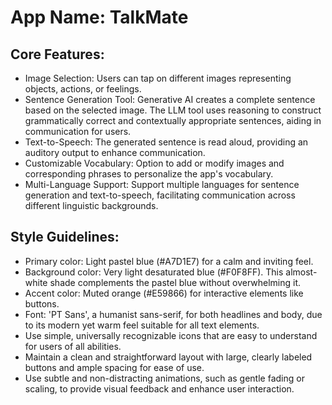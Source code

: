 # **App Name**: TalkMate

## Core Features:

- Image Selection: Users can tap on different images representing objects, actions, or feelings.
- Sentence Generation Tool: Generative AI creates a complete sentence based on the selected image. The LLM tool uses reasoning to construct grammatically correct and contextually appropriate sentences, aiding in communication for users.
- Text-to-Speech: The generated sentence is read aloud, providing an auditory output to enhance communication.
- Customizable Vocabulary: Option to add or modify images and corresponding phrases to personalize the app's vocabulary.
- Multi-Language Support: Support multiple languages for sentence generation and text-to-speech, facilitating communication across different linguistic backgrounds.

## Style Guidelines:

- Primary color: Light pastel blue (#A7D1E7) for a calm and inviting feel.
- Background color: Very light desaturated blue (#F0F8FF). This almost-white shade complements the pastel blue without overwhelming it.
- Accent color: Muted orange (#E59866) for interactive elements like buttons.
- Font: 'PT Sans', a humanist sans-serif, for both headlines and body, due to its modern yet warm feel suitable for all text elements.
- Use simple, universally recognizable icons that are easy to understand for users of all abilities.
- Maintain a clean and straightforward layout with large, clearly labeled buttons and ample spacing for ease of use.
- Use subtle and non-distracting animations, such as gentle fading or scaling, to provide visual feedback and enhance user interaction.
